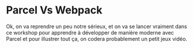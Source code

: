 <h1>Parcel Vs Webpack</h1>

Ok, on va reprendre un peu notre sérieux, et on va se lancer vraiment dans ce workshop pour apprendre à développer de manière moderne avec Parcel et pour illustrer tout ça, on codera probablement un petit jeux vidéo.
